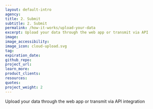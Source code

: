 ```yaml
---
layout: default-intro
agency: 
title: 2. Submit
subtitle: 2. Submit 
permalink: /how-it-works/upload-your-data
excerpt: Upload your data through the web app or transmit via API
image:
image_accessibility:
image_icon: cloud-upload.svg
tag: 
expiration_date:
github_repo: 
project_url: 
learn_more:
product_clients:
resources:
quotes:
project_weight: 2
---
```

Upload your data through the web app or transmit via API integration